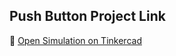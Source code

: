 ## Push Button Project Link

🔗 [Open Simulation on Tinkercad](https://www.tinkercad.com/things/3QHme6maHSu-temperature-monitoring-system?sharecode=xIxV1h9mPld4kM0tdFSLQeQqkIhpzWuWVRbdt9mhd_Q
)
